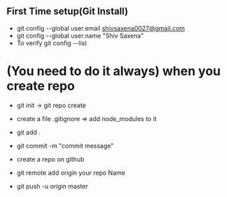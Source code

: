 ## First Time setup(Git Install)
* git config --global user.email shivsaxena0027@gmail.com 
* git config --global user.name "Shiv Saxena"
* To verify git config --list

# (You need to do it always) when you create repo
* git init -> git repo create 
* create a file .gitignore => add node_modules to it 

* git add .
* git commit -m "commit message"

* create a repo on github
* git remote add origin your repo Name
* git push -u origin master
